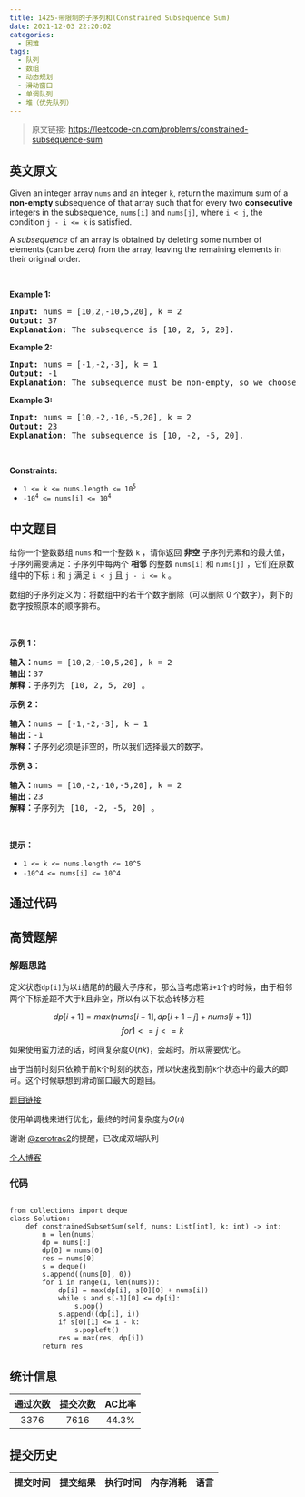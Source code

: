 ```yaml
---
title: 1425-带限制的子序列和(Constrained Subsequence Sum)
date: 2021-12-03 22:20:02
categories:
  - 困难
tags:
  - 队列
  - 数组
  - 动态规划
  - 滑动窗口
  - 单调队列
  - 堆（优先队列）
---
```


> 原文链接: https://leetcode-cn.com/problems/constrained-subsequence-sum


## 英文原文
<div><p>Given an integer array <code>nums</code> and an integer <code>k</code>, return the maximum sum of a <strong>non-empty</strong> subsequence of that array such that for every two <strong>consecutive</strong> integers in the subsequence, <code>nums[i]</code> and <code>nums[j]</code>, where <code>i &lt; j</code>, the condition <code>j - i &lt;= k</code> is satisfied.</p>

<p>A <em>subsequence</em> of an array is obtained by deleting some number of elements (can be zero) from the array, leaving the remaining elements in their original order.</p>

<p>&nbsp;</p>
<p><strong>Example 1:</strong></p>

<pre>
<strong>Input:</strong> nums = [10,2,-10,5,20], k = 2
<strong>Output:</strong> 37
<b>Explanation:</b> The subsequence is [10, 2, 5, 20].
</pre>

<p><strong>Example 2:</strong></p>

<pre>
<strong>Input:</strong> nums = [-1,-2,-3], k = 1
<strong>Output:</strong> -1
<b>Explanation:</b> The subsequence must be non-empty, so we choose the largest number.
</pre>

<p><strong>Example 3:</strong></p>

<pre>
<strong>Input:</strong> nums = [10,-2,-10,-5,20], k = 2
<strong>Output:</strong> 23
<b>Explanation:</b> The subsequence is [10, -2, -5, 20].
</pre>

<p>&nbsp;</p>
<p><strong>Constraints:</strong></p>

<ul>
	<li><code>1 &lt;= k &lt;= nums.length &lt;= 10<sup>5</sup></code></li>
	<li><code>-10<sup>4</sup> &lt;= nums[i] &lt;= 10<sup>4</sup></code></li>
</ul>
</div>

## 中文题目
<div><p>给你一个整数数组&nbsp;<code>nums</code>&nbsp;和一个整数&nbsp;<code>k</code>&nbsp;，请你返回 <strong>非空</strong>&nbsp;子序列元素和的最大值，子序列需要满足：子序列中每两个 <strong>相邻</strong>&nbsp;的整数&nbsp;<code>nums[i]</code>&nbsp;和&nbsp;<code>nums[j]</code>&nbsp;，它们在原数组中的下标&nbsp;<code>i</code>&nbsp;和&nbsp;<code>j</code>&nbsp;满足&nbsp;<code>i &lt; j</code>&nbsp;且 <code>j - i &lt;= k</code> 。</p>

<p>数组的子序列定义为：将数组中的若干个数字删除（可以删除 0 个数字），剩下的数字按照原本的顺序排布。</p>

<p>&nbsp;</p>

<p><strong>示例 1：</strong></p>

<pre><strong>输入：</strong>nums = [10,2,-10,5,20], k = 2
<strong>输出：</strong>37
<strong>解释：</strong>子序列为 [10, 2, 5, 20] 。
</pre>

<p><strong>示例 2：</strong></p>

<pre><strong>输入：</strong>nums = [-1,-2,-3], k = 1
<strong>输出：</strong>-1
<strong>解释：</strong>子序列必须是非空的，所以我们选择最大的数字。
</pre>

<p><strong>示例 3：</strong></p>

<pre><strong>输入：</strong>nums = [10,-2,-10,-5,20], k = 2
<strong>输出：</strong>23
<strong>解释：</strong>子序列为 [10, -2, -5, 20] 。
</pre>

<p>&nbsp;</p>

<p><strong>提示：</strong></p>

<ul>
	<li><code>1 &lt;= k &lt;= nums.length &lt;= 10^5</code></li>
	<li><code>-10^4&nbsp;&lt;= nums[i] &lt;= 10^4</code></li>
</ul>
</div>

## 通过代码
<RecoDemo>
</RecoDemo>


## 高赞题解
### 解题思路

定义状态`dp[i]`为以`i`结尾的的最大子序和，那么当考虑第`i+1`个的时候，由于相邻两个下标差距不大于k且非空，所以有以下状态转移方程

$$dp[i+1] = max(nums[i+1], dp[i+1-j] + nums[i+1])$$
$$  for 1 <= j <= k $$ 



如果使用蛮力法的话，时间复杂度$O(nk)$，会超时。所以需要优化。

由于当前时刻只依赖于前k个时刻的状态，所以快速找到前`k`个状态中的最大的即可。这个时候联想到滑动窗口最大的题目。

[题目链接](https://leetcode-cn.com/problems/sliding-window-maximum/)

使用单调栈来进行优化，最终的时间复杂度为$O(n)$

谢谢 [@zerotrac2](/u/zerotrac2/)的提醒，已改成双端队列

[个人博客](http://wangdh15.github.io)

### 代码

```python3

from collections import deque
class Solution:
    def constrainedSubsetSum(self, nums: List[int], k: int) -> int:
        n = len(nums)
        dp = nums[:]
        dp[0] = nums[0]
        res = nums[0]
        s = deque()
        s.append((nums[0], 0))
        for i in range(1, len(nums)):
            dp[i] = max(dp[i], s[0][0] + nums[i])
            while s and s[-1][0] <= dp[i]:
                s.pop()
            s.append((dp[i], i))
            if s[0][1] <= i - k:
                s.popleft()
            res = max(res, dp[i])
        return res
```

## 统计信息
| 通过次数 | 提交次数 | AC比率 |
| :------: | :------: | :------: |
|    3376    |    7616    |   44.3%   |

## 提交历史
| 提交时间 | 提交结果 | 执行时间 |  内存消耗  | 语言 |
| :------: | :------: | :------: | :--------: | :--------: |
